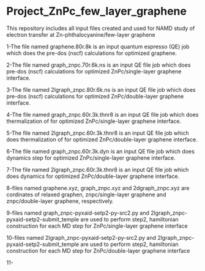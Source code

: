 # Project_ZnPc_few_layer_graphene
This repository includes all input files created and used for NAMD study of electron transfer at Zn-phthalocyanine/few-layer graphene

1-The file named graphene.80r.8k is an input quantum espresso (QE) job which does the pre-dos (nscf) calculations for optimized graphene.

2-The file named graph_znpc.70r.6k.ns is an input QE file job which does pre-dos (nscf) calculations for optimized ZnPc/single-layer graphene interface.

3-The file named 2lgraph_znpc.80r.6k.ns is an input QE file job which does pre-dos (nscf) calculations for optimized ZnPc/double-layer graphene interface.

4-The file named graph_znpc.60r.3k.thnr8 is an input QE file job which does thermalization of for optimized ZnPc/single-layer graphene interface.

5-The file named 2lgraph_znpc.60r.3k.thnr8 is an input QE file job which does thermalization of for optimized ZnPc/double-layer graphene interface.

6-The file named graph_znpc.60r.3k.dyn is an input QE file job which does dynamics step for optimized ZnPc/single-layer graphene interface.

7-The file named 2lgraph_znpc.60r.3k.thnr8 is an input QE file job which does dynamics for optimized ZnPc/double-layer graphene interface.

8-files named graphene.xyz, graph_znpc.xyz and 2dgraph_znpc.xyz are cordinates of relaxed graphen, znpc/single-layer graphene and znpc/double-layer graphene, respectively.

9-files named graph_znpc-pyxaid-setp2-py-src2.py and 2lgraph_znpc-pyxaid-setp2-submit_temple are used to perform step2, hamiltonian construction for each MD step for ZnPc/single-layer graphene interface

10-files named 2lgraph_znpc-pyxaid-setp2-py-src2.py and 2lgraph_znpc-pyxaid-setp2-submit_temple are used to perform step2, hamiltonian construction for each MD step for ZnPc/double-layer graphene interface

11-
